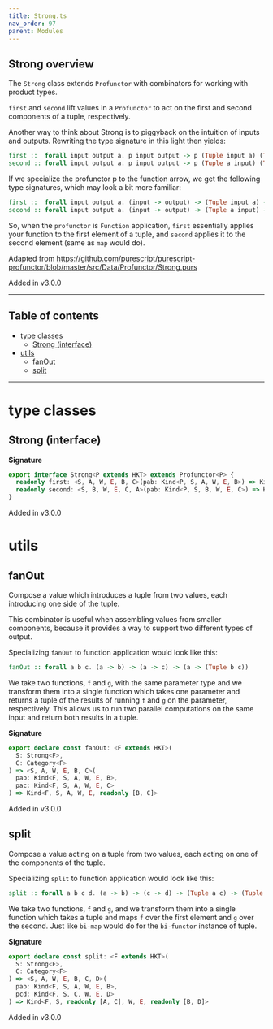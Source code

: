 ```yaml
---
title: Strong.ts
nav_order: 97
parent: Modules
---
```


## Strong overview

The `Strong` class extends `Profunctor` with combinators for working with product types.

`first` and `second` lift values in a `Profunctor` to act on the first and second components of a tuple,
respectively.

Another way to think about Strong is to piggyback on the intuition of
inputs and outputs. Rewriting the type signature in this light then yields:

```purescript
first ::  forall input output a. p input output -> p (Tuple input a) (Tuple output a)
second :: forall input output a. p input output -> p (Tuple a input) (Tuple a output)
```

If we specialize the profunctor p to the function arrow, we get the following type
signatures, which may look a bit more familiar:

```purescript
first ::  forall input output a. (input -> output) -> (Tuple input a) -> (Tuple output a)
second :: forall input output a. (input -> output) -> (Tuple a input) -> (Tuple a output)
```

So, when the `profunctor` is `Function` application, `first` essentially applies your function
to the first element of a tuple, and `second` applies it to the second element (same as `map` would do).

Adapted from https://github.com/purescript/purescript-profunctor/blob/master/src/Data/Profunctor/Strong.purs

Added in v3.0.0

---

<h2 class="text-delta">Table of contents</h2>

- [type classes](#type-classes)
  - [Strong (interface)](#strong-interface)
- [utils](#utils)
  - [fanOut](#fanout)
  - [split](#split)

---

# type classes

## Strong (interface)

**Signature**

```ts
export interface Strong<P extends HKT> extends Profunctor<P> {
  readonly first: <S, A, W, E, B, C>(pab: Kind<P, S, A, W, E, B>) => Kind<P, S, readonly [A, C], W, E, readonly [B, C]>
  readonly second: <S, B, W, E, C, A>(pab: Kind<P, S, B, W, E, C>) => Kind<P, S, readonly [A, B], W, E, readonly [A, C]>
}
```

Added in v3.0.0

# utils

## fanOut

Compose a value which introduces a tuple from two values, each introducing one side of the tuple.

This combinator is useful when assembling values from smaller components, because it provides a way to support two
different types of output.

Specializing `fanOut` to function application would look like this:

```purescript
fanOut :: forall a b c. (a -> b) -> (a -> c) -> (a -> (Tuple b c))
```

We take two functions, `f` and `g`, with the same parameter type and we transform them into a single function which
takes one parameter and returns a tuple of the results of running `f` and `g` on the parameter, respectively. This
allows us to run two parallel computations on the same input and return both results in a tuple.

**Signature**

```ts
export declare const fanOut: <F extends HKT>(
  S: Strong<F>,
  C: Category<F>
) => <S, A, W, E, B, C>(
  pab: Kind<F, S, A, W, E, B>,
  pac: Kind<F, S, A, W, E, C>
) => Kind<F, S, A, W, E, readonly [B, C]>
```

Added in v3.0.0

## split

Compose a value acting on a tuple from two values, each acting on one of the components of the tuple.

Specializing `split` to function application would look like this:

```purescript
split :: forall a b c d. (a -> b) -> (c -> d) -> (Tuple a c) -> (Tuple b d)
```

We take two functions, `f` and `g`, and we transform them into a single function which takes a tuple and maps `f`
over the first element and `g` over the second. Just like `bi-map` would do for the `bi-functor` instance of tuple.

**Signature**

```ts
export declare const split: <F extends HKT>(
  S: Strong<F>,
  C: Category<F>
) => <S, A, W, E, B, C, D>(
  pab: Kind<F, S, A, W, E, B>,
  pcd: Kind<F, S, C, W, E, D>
) => Kind<F, S, readonly [A, C], W, E, readonly [B, D]>
```

Added in v3.0.0
